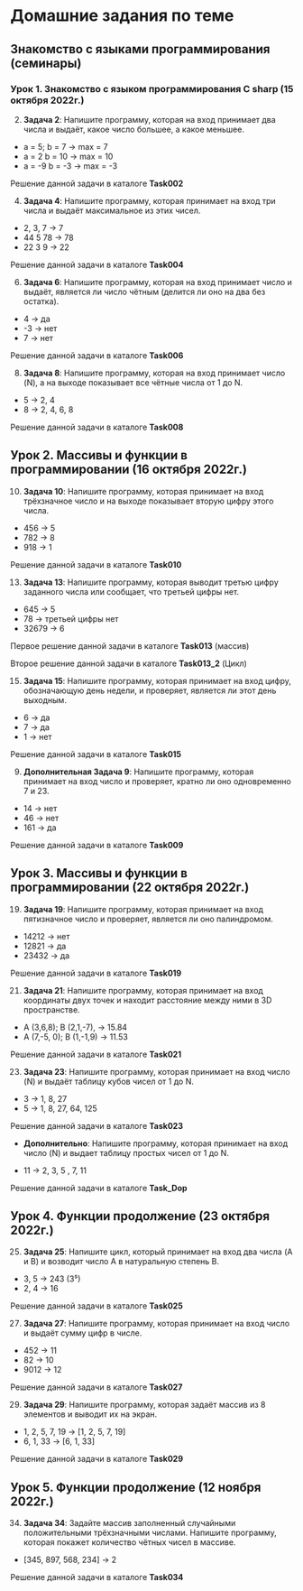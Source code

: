 # Домашние задания по теме #

## Знакомство с языками программирования (семинары) ##

### Урок 1. Знакомство с языком программирования С sharp (15 октября 2022г.) ###

2. **Задача 2**: Напишите программу, которая на вход принимает два числа и выдаёт, какое число большее, а какое меньшее.

* a = 5; b = 7 -> max = 7
* a = 2 b = 10 -> max = 10
* a = -9 b = -3 -> max = -3

Решение данной задачи в каталоге **Task002**

4. **Задача 4**: Напишите программу, которая принимает на вход три числа и выдаёт максимальное из этих чисел.

* 2, 3, 7 -> 7
* 44 5 78 -> 78
* 22 3 9 -> 22

Решение данной задачи в каталоге **Task004**

6. **Задача 6**: Напишите программу, которая на вход принимает число и выдаёт, является ли число чётным (делится ли оно на два без остатка).

* 4 -> да
* -3 -> нет
* 7 -> нет

Решение данной задачи в каталоге **Task006**

8. **Задача 8**: Напишите программу, которая на вход принимает число (N), а на выходе показывает все чётные числа от 1 до N.

* 5 -> 2, 4
* 8 -> 2, 4, 6, 8

Решение данной задачи в каталоге **Task008**

## Урок 2. Массивы и функции в программировании (16 октября 2022г.) ##

10. **Задача 10**: Напишите программу, которая принимает на вход трёхзначное число и на выходе показывает вторую цифру этого числа.

* 456 -> 5
* 782 -> 8
* 918 -> 1

Решение данной задачи в каталоге **Task010**

13. **Задача 13**: Напишите программу, которая выводит третью цифру заданного числа или сообщает, что третьей цифры нет.

* 645 -> 5
* 78 -> третьей цифры нет
* 32679 -> 6

Первое решение данной задачи в каталоге **Task013** (массив)

Второе решение данной задачи в каталоге **Task013_2** (Цикл)

15. **Задача 15**: Напишите программу, которая принимает на вход цифру, обозначающую день недели, и проверяет, является ли этот день выходным.

* 6 -> да
* 7 -> да
* 1 -> нет

Решение данной задачи в каталоге **Task015**

9. **Дополнительная Задача 9**: Напишите программу, которая принимает на вход число и проверяет, кратно ли оно одновременно 7 и 23.

* 14 -> нет
* 46 -> нет
* 161 -> да

Решение данной задачи в каталоге **Task009**

## Урок 3. Массивы и функции в программировании (22 октября 2022г.) ##

19. **Задача 19**: Напишите программу, которая принимает на вход пятизначное число и проверяет, является ли оно палиндромом.

* 14212 -> нет
* 12821 -> да
* 23432 -> да

Решение данной задачи в каталоге **Task019**

21. **Задача 21**: Напишите программу, которая принимает на вход координаты двух точек и находит расстояние между ними в 3D пространстве.

* A (3,6,8); B (2,1,-7), -> 15.84
* A (7,-5, 0); B (1,-1,9) -> 11.53

Решение данной задачи в каталоге **Task021**

23. **Задача 23**: Напишите программу, которая принимает на вход число (N) и выдаёт таблицу кубов чисел от 1 до N.

* 3 -> 1, 8, 27
* 5 -> 1, 8, 27, 64, 125

Решение данной задачи в каталоге **Task023**

* **Дополнительно**: Напишите программу, которая принимает на вход число (N) и выдает таблицу простых чисел от 1 до N.

* 11 -> 2, 3, 5 , 7, 11

Решение данной задачи в каталоге **Task_Dop**

## Урок 4. Функции продолжение (23 октября 2022г.) ##

25. **Задача 25**: Напишите цикл, который принимает на вход два числа (A и B) и возводит число A в натуральную степень B.

* 3, 5 -> 243 (3⁵)
* 2, 4 -> 16

Решение данной задачи в каталоге **Task025**

27. **Задача 27**: Напишите программу, которая принимает на вход число и выдаёт сумму цифр в числе.

* 452 -> 11
* 82 -> 10
* 9012 -> 12

Решение данной задачи в каталоге **Task027**

29. **Задача 29**: Напишите программу, которая задаёт массив из 8 элементов и выводит их на экран.

* 1, 2, 5, 7, 19 -> [1, 2, 5, 7, 19]
* 6, 1, 33 -> [6, 1, 33]

Решение данной задачи в каталоге **Task029**

## Урок 5. Функции продолжение (12 ноября 2022г.) ##

34. **Задача 34**: Задайте массив заполненный случайными положительными трёхзначными числами. Напишите программу, которая покажет количество чётных чисел в массиве.

* [345, 897, 568, 234] -> 2

Решение данной задачи в каталоге **Task034**
